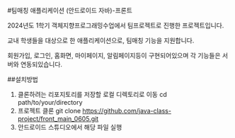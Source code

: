 #팀매칭 애플리케이션 (안드로이드 자바)-프론트

2024년도 1학기 객체지향프로그래밍수업에서 팀프로젝트로 진행한 프로젝트입니다. 

교내 학생들을 대상으로 한 애플리케이션으로, 팀매칭 기능을 지원합니다.

회원가입, 로그인, 홈화면, 마이페이지, 알림페이지등이 구현되어있으며 각 기능들은 서버와 연동되있습니다.

##설치방법
1. 클론하려는 리포지토리를 저장할 로컬 디렉토리로 이동
   cd path/to/your/directory
2. 프로젝트 클론
   git clone https://github.com/java-class-project/front_main_0605.git
3. 안드로이드 스튜디오에서 해당 파일 실행
   
